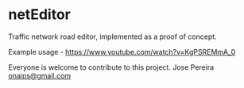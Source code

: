 # netEditor

Traffic network road editor, implemented as a proof of concept.

Example usage - https://www.youtube.com/watch?v=KgPSREMmA_0

Everyone is welcome to contribute to this project.
Jose Pereira <onaips@gmail.com>
